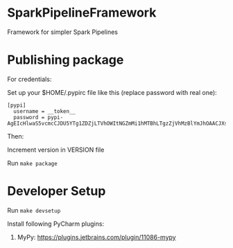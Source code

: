 # SparkPipelineFramework
Framework for simpler Spark Pipelines


# Publishing package 
For credentials:

Set up your $HOME/.pypirc file like this (replace password with real one):

```
[pypi]
  username = __token__
  password = pypi-AgEIcHlwaS5vcmcCJDU5YTg1ZDZjLTVhOWItNGZmMi1hMTBhLTgzZjVhMzBlYmJhOAACJXsicGVybWlzc2lvbnMiOiAidXNlciIsICJ2ZXJzaW9uIjogMX0AAAYgUAfdyImgcqvyNbLihu22g4Wp_2SYZvvJDx7iYNJpEUg
```

Then:

Increment version in VERSION file

Run ```make package```


# Developer Setup
Run ```make devsetup```

Install following PyCharm plugins:
1. MyPy: https://plugins.jetbrains.com/plugin/11086-mypy
